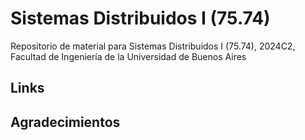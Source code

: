 # Sistemas Distribuidos I (75.74)
Repositorio de material para Sistemas Distribuidos I (75.74), 2024C2, Facultad de Ingeniería de la Universidad de Buenos Aires

## Links
[]()

## Agradecimientos
